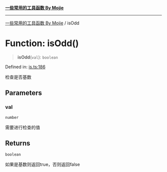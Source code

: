 [**一些常用的工具函数 By Mojie**](../README.md)

***

[一些常用的工具函数 By Mojie](../globals.md) / isOdd

# Function: isOdd()

> **isOdd**(`val`): `boolean`

Defined in: [is.ts:186](https://github.com/mojiefong/utils/blob/835f9f080ca618c45c936acaa9a99d1df0257c97/src/is.ts#L186)

检查是否基数

## Parameters

### val

`number`

需要进行检查的值

## Returns

`boolean`

如果是基数则返回true，否则返回false
